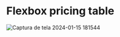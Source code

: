 # Flexbox pricing table

![Captura de tela 2024-01-15 181544](https://github.com/Jezebel1990/flexbox-pricing-table/assets/75287031/e8f4a494-c13e-41d4-b9db-0322d1021b23)

